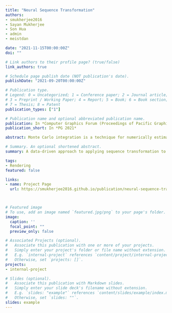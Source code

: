 ```yaml
---
title: "Neural Sequence Transformation"
authors:
- smukherjee2016
- Sayan Mukherjee
- Son Hua
- admin
- meistdan

date: "2021-11-15T00:00:00Z"
doi: ""

# Link authors to their profile page? (true/false)
link_authors: true

# Schedule page publish date (NOT publication's date).
publishDate: "2021-09-20T00:00:00Z"

# Publication type.
# Legend: 0 = Uncategorized; 1 = Conference paper; 2 = Journal article;
# 3 = Preprint / Working Paper; 4 = Report; 5 = Book; 6 = Book section;
# 7 = Thesis; 8 = Patent
publication_types: ["1"]

# Publication name and optional abbreviated publication name.
publication: In *Computer Graphics Forum (Proceedings of Pacific Graphics 2021)*
publication_short: In *PG 2021*

abstract: Monte Carlo integration is a technique for numerically estimating a definite integral by stochastically sampling its integrand. These samples can be averaged to make an improved estimate, and the progressive estimates form a sequence that converges to the integral value on the limit. Unfortunately, the sequence of Monte Carlo estimates converges at a rate of O(√n), where n denotes the sample count, effectively slowing down as more samples are drawn. To overcome this, we can apply sequence transformation, which transforms one converging sequence into another with the goal of accelerating the rate of convergence. However, analytically finding such a transformation for Monte Carlo estimates can be challenging, due to both the stochastic nature of the sequence, and the complexity of the integrand. In this paper, we propose to leverage neural networks to learn sequence transformations that improve the convergence of the progressive estimates of Monte Carlo integration. We demonstrate the effectiveness of our method on several canonical 1D integration problems as well as applications in light transport simulation.

# Summary. An optional shortened abstract.
summary: A data-driven approach to applying sequence transformation to Monte Carlo integration.

tags:
- Rendering
featured: false

links:
- name: Project Page
  url: https://smukherjee2016.github.io/publication/neural-sequence-transformation



# Featured image
# To use, add an image named `featured.jpg/png` to your page's folder. 
image:
  caption: ''
  focal_point: ""
  preview_only: false

# Associated Projects (optional).
#   Associate this publication with one or more of your projects.
#   Simply enter your project's folder or file name without extension.
#   E.g. `internal-project` references `content/project/internal-project/index.md`.
#   Otherwise, set `projects: []`.
projects:
- internal-project

# Slides (optional).
#   Associate this publication with Markdown slides.
#   Simply enter your slide deck's filename without extension.
#   E.g. `slides: "example"` references `content/slides/example/index.md`.
#   Otherwise, set `slides: ""`.
slides: example
---
```


